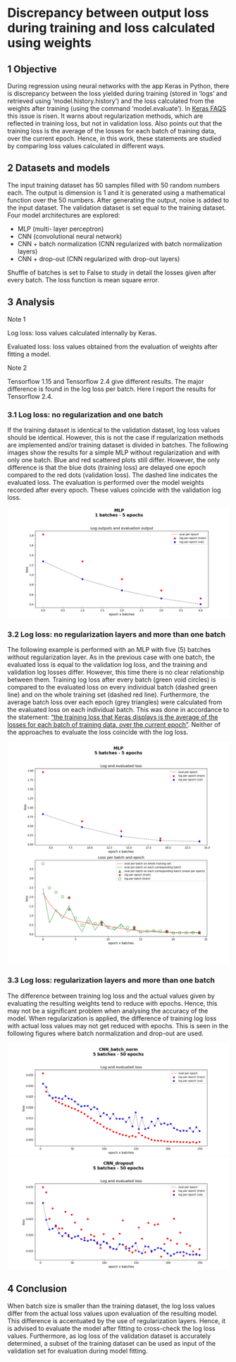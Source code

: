 # Discrepancy between output loss during training and loss calculated using weights


## 1	Objective
During regression using neural networks with the app Keras in Python, there is discrepancy between the loss yielded during training (stored in ‘logs’ and retrieved using ‘model.history.history’) and the loss calculated from the weights after training (using the command ‘model.evaluate’). 
In [Keras FAQS] this issue is risen. It warns about regularization methods, which are reflected in training loss, but not in validation loss. Also points out that the training loss is the average of the losses for each batch of training data, over the current epoch. 
Hence, in this work, these statements are studied by comparing loss values calculated in different ways.

## 2	Datasets and models
The input training dataset has 50 samples filled with 50 random numbers each. The output is dimension is 1 and it is generated using a mathematical function over the 50 numbers. After generating the output, noise is added to the input dataset.
The validation dataset is set equal to the training dataset.
Four model architectures are explored:
- MLP (multi- layer perceptron)
- CNN (convolutional neural network)
- CNN + batch normalization (CNN regularized with batch normalization layers)
- CNN + drop-out (CNN regularized with drop-out layers)

Shuffle of batches is set to False to study in detail the losses given after every batch.
The loss function is mean square error.

## 3	Analysis
Note 1

Log loss: loss values calculated internally by Keras.

Evaluated loss: loss values obtained from the evaluation of weights after fitting a model.

Note 2

Tensorflow 1.15 and Tensorflow 2.4 give different results. The major difference is found in the log loss per batch. Here I report the results for Tensorflow 2.4.

### 3.1	Log loss: no regularization and one batch
If the training dataset is identical to the validation dataset, log loss values should be identical. However, this is not the case if regularization methods are implemented and/or training dataset is divided in batches. The following images show the results for a simple MLP without regularization and with only one batch. Blue and red scattered plots still differ. However, the only difference is that the blue dots (training loss) are delayed one epoch compared to the red dots (validation loss). 
The dashed line indicates the evaluated loss. The evaluation is performed over the model weights recorded after every epoch. These values coincide with the validation log loss. 
 
![plot_losses_MLP_1-batch_5-epochs](images/plot_losses_MLP_1-batch_5-epochs.png)


### 3.2	Log loss: no regularization layers and more than one batch
The following example is performed with an MLP with five (5) batches without regularization layer. As in the previous case with one batch, the evaluated loss is equal to the validation log loss, and the training and validation log losses differ. However, this time there is no clear relationship between them.
Training log loss after every batch (green void circles) is compared to the evaluated loss on every individual batch (dashed green line) and on the whole training set (dashed red line). Furthermore, the average batch loss over each epoch (grey triangles) were calculated from the evaluated loss on each individual batch. This was done in accordance to the statement: [“the training loss that Keras displays is the average of the losses for each batch of training data, over the current epoch”].
Neither of the approaches to evaluate the loss coincide with the log loss. 

![plot_losses_MLP_5-batches_5-epochs](images/plot_losses_MLP_5-batches_5-epochs.png) 

### 3.3	Log loss: regularization layers and more than one batch
The difference between training log loss and the actual values given by evaluating the resulting weights tend to reduce with epochs. Hence, this may not be a significant problem when analysing the accuracy of the model. 
When regularization is applied, the difference of training log loss with actual loss values may not get reduced with epochs. This is seen in the following figures where batch normalization and drop-out are used.
 
![plot_losses_CNN-batchnorm_5-batches_50-epochs](images/plot_losses_CNN-batchnorm_5-batches_50-epochs.png)  
![plot_losses_CNN-dropout_5-batches_50-epochs](images/plot_losses_CNN-dropout_5-batches_50-epochs.png)  

## 4	Conclusion 
When batch size is smaller than the training dataset, the log loss values differ from the actual loss values upon evaluation of the resulting model. This difference is accentuated by the use of regularization layers.
Hence, it is advised to evaluate the model after fitting to cross-check the log loss values. Furthermore, as log loss of the validation dataset is accurately determined, a subset of the training dataset can be used as input of the validation set for evaluation during model fitting.

   [Keras FAQS]: <https://keras.io/getting_started/faq/#why-is-my-training-loss-much-higher-than-my-testing-loss>
   [“the training loss that Keras displays is the average of the losses for each batch of training data, over the current epoch”]: <https://keras.io/getting_started/faq/#why-is-my-training-loss-much-higher-than-my-testing-loss>
